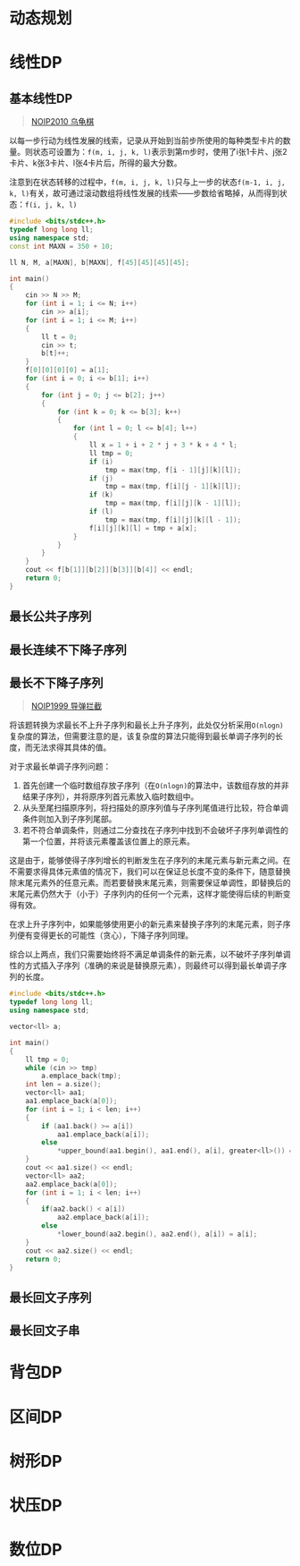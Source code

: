# 动态规划

# 线性DP

## 基本线性DP

> [NOIP2010 乌龟棋](https://www.luogu.com.cn/problem/P1541 "NOIP2010 乌龟棋")

以每一步行动为线性发展的线索，记录从开始到当前步所使用的每种类型卡片的数量。则状态可设置为：`f(m, i, j, k, l)`表示到第m步时，使用了i张1卡片、j张2卡片、k张3卡片、l张4卡片后，所得的最大分数。

注意到在状态转移的过程中，`f(m, i, j, k, l)`只与上一步的状态`f(m-1, i, j, k, l)`有关，故可通过滚动数组将线性发展的线索——步数给省略掉，从而得到状态：`f(i, j, k, l)`

```C++
#include <bits/stdc++.h>
typedef long long ll;
using namespace std;
const int MAXN = 350 + 10;

ll N, M, a[MAXN], b[MAXN], f[45][45][45][45];

int main()
{
    cin >> N >> M;
    for (int i = 1; i <= N; i++)
        cin >> a[i];
    for (int i = 1; i <= M; i++)
    {
        ll t = 0;
        cin >> t;
        b[t]++;
    }
    f[0][0][0][0] = a[1];
    for (int i = 0; i <= b[1]; i++)
    {
        for (int j = 0; j <= b[2]; j++)
        {
            for (int k = 0; k <= b[3]; k++)
            {
                for (int l = 0; l <= b[4]; l++)
                {
                    ll x = 1 + i + 2 * j + 3 * k + 4 * l;
                    ll tmp = 0;
                    if (i)
                        tmp = max(tmp, f[i - 1][j][k][l]);
                    if (j)
                        tmp = max(tmp, f[i][j - 1][k][l]);
                    if (k)
                        tmp = max(tmp, f[i][j][k - 1][l]);
                    if (l)
                        tmp = max(tmp, f[i][j][k][l - 1]);
                    f[i][j][k][l] = tmp + a[x];
                }
            }
        }
    }
    cout << f[b[1]][b[2]][b[3]][b[4]] << endl;
    return 0;
}
```

## 最长公共子序列

## 最长连续不下降子序列

## 最长不下降子序列

> [NOIP1999 导弹拦截](https://www.luogu.com.cn/problem/P1020 "NOIP1999 导弹拦截")

将该题转换为求最长不上升子序列和最长上升子序列，此处仅分析采用`O(nlogn)`复杂度的算法，但需要注意的是，该复杂度的算法只能得到最长单调子序列的长度，而无法求得其具体的值。

对于求最长单调子序列问题：
1. 首先创建一个临时数组存放子序列（在`O(nlogn)`的算法中，该数组存放的并非结果子序列），并将原序列首元素放入临时数组中。
2. 从头至尾扫描原序列，将扫描处的原序列值与子序列尾值进行比较，符合单调条件则加入到子序列尾部。
3. 若不符合单调条件，则通过二分查找在子序列中找到不会破坏子序列单调性的第一个位置，并将该元素覆盖该位置上的原元素。
   
这是由于，能够使得子序列增长的判断发生在子序列的末尾元素与新元素之间。在不需要求得具体元素值的情况下，我们可以在保证总长度不变的条件下，随意替换除末尾元素外的任意元素。而若要替换末尾元素，则需要保证单调性，即替换后的末尾元素仍然大于（小于）子序列内的任何一个元素，这样才能使得后续的判断变得有效。

在求上升子序列中，如果能够使用更小的新元素来替换子序列的末尾元素，则子序列便有变得更长的可能性（贪心），下降子序列同理。

综合以上两点，我们只需要始终将不满足单调条件的新元素，以不破坏子序列单调性的方式插入子序列（准确的来说是替换原元素），则最终可以得到最长单调子序列的长度。

```C++
#include <bits/stdc++.h>
typedef long long ll;
using namespace std;

vector<ll> a;

int main()
{
    ll tmp = 0;
    while (cin >> tmp)
        a.emplace_back(tmp);
    int len = a.size();
    vector<ll> aa1;
    aa1.emplace_back(a[0]);
    for (int i = 1; i < len; i++)
    {
        if (aa1.back() >= a[i])
            aa1.emplace_back(a[i]);
        else
            *upper_bound(aa1.begin(), aa1.end(), a[i], greater<ll>()) = a[i];
    }
    cout << aa1.size() << endl;
    vector<ll> aa2;
    aa2.emplace_back(a[0]);
    for (int i = 1; i < len; i++)
    {
        if(aa2.back() < a[i])
            aa2.emplace_back(a[i]);
        else
            *lower_bound(aa2.begin(), aa2.end(), a[i]) = a[i];
    }
    cout << aa2.size() << endl;
    return 0;
}
```

## 最长回文子序列

## 最长回文子串

# 背包DP

# 区间DP

# 树形DP

# 状压DP

# 数位DP